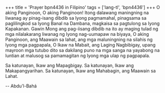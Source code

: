 +++
title = 'Prayer bpn4436 in Filipino'
tags = ['lang-tl', 'bpn4436']
+++
O aking Panginoon, O aking Panginoon! Itong dalawang maningning na liwanag ay pinag-isang dibdib sa Iyong pagmamahal, pinagsama sa paglilingkod sa Iyong Banal na Dambana, magkaisa sa pagtulong sa Iyong Kapakanan. Gawin Mong ang pag-iisang dibdib na ito ay maging tulad ng mga nilalakarang liwanag ng Iyong nag-uumapaw na biyaya, O aking Panginoon, ang Maawain sa lahat, ang mga maluningning na silahis ng Iyong mga pagpapala, O Ikaw na Mabait, ang Laging Nagbibigay, upang mayroon mga tutubo dito sa dakilang puno na mga sanga na yayabong na luntian at malusog sa pamamagitan ng Iyong mga ulap ng pagpapala.

Sa katunayan, Ikaw ang Mapagbigay. Sa katunayan, Ikaw ang Makapangyarihan. Sa katunayan, Ikaw ang Mahabagin, ang Maawain sa Lahat.

-- Abdu'l-Bahá
